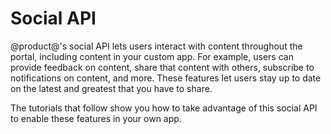 # Social API [](id=social-api)

@product@'s social API lets users interact with content throughout the portal, 
including content in your custom app. For example, users can provide feedback on 
content, share that content with others, subscribe to notifications on content, 
and more. These features let users stay up to date on the latest and greatest 
that you have to share. 

The tutorials that follow show you how to take advantage of this social API to 
enable these features in your own app. 
